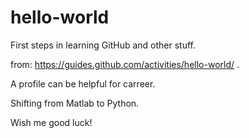 # hello-world
First steps in learning GitHub and other stuff.

from: https://guides.github.com/activities/hello-world/ .

A profile can be helpful for carreer.

Shifting from Matlab to Python.

Wish me good luck!
